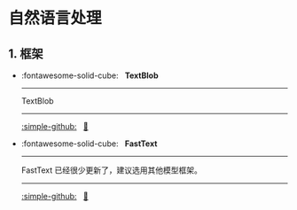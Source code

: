 # 自然语言处理

## 1. 框架

<div class="grid cards" markdown>

- :fontawesome-solid-cube: &nbsp; __TextBlob__

    ---
    TextBlob

    ---
    [:simple-github:](https://github.com/sloria/textblob) &nbsp;
    [:bookmark:](https://textblob.readthedocs.io/en/dev)

- :fontawesome-solid-cube: &nbsp; __FastText__

    ---
    FastText 已经很少更新了，建议选用其他模型框架。

    ---
    [:simple-github:](https://github.com/facebookresearch/fastText) &nbsp;
    [:bookmark:](https://fasttext.cc/docs/en/support.html)

</div>

